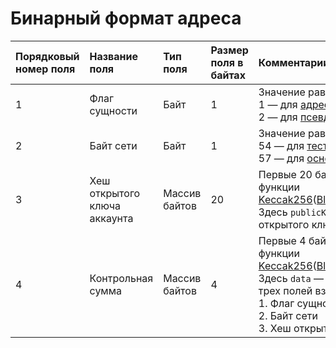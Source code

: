 # Бинарный формат адреса

|Порядковый номер поля | Название поля | Тип поля | Размер поля в байтах | Комментарии |
| :--- | :--- | :--- | :--- | :--- |
| 1 | Флаг сущности | Байт | 1 | Значение равно:<br> 1 — для [адреса](/blockchain/address.md)<br> 2 — для [псевдонима](/blockchain/alias.md) |
| 2 | Байт сети | Байт | 1 | Значение равно:<br>54 — для [тестовая сеть](/blockchain/blockchain-network/test-network.md)<br>57 — для [основная сеть](/blockchain/blockchain-network/main-network.md) |
| 3 | Хеш открытого ключа аккаунта | Массив байтов | 20 | Первые 20 байтов результата хеш-функции [Keccak256](https://en.wikipedia.org/wiki/SHA-3)([Blake2b256](https://en.wikipedia.org/wiki/BLAKE_%28hash_function%29)(`publicKey`)).<br>Здесь `publicKey` — массив байтов открытого ключа аккаунта |
| 4 | Контрольная сумма | Массив байтов | 4  | Первые 4 байта результата хеш-функции [Keccak256](https://ru.wikipedia.org/wiki/SHA-3)([Blake2b256](https://ru.wikipedia.org/wiki/BLAKE_%28хеш-функция%29)(`data`)).<br>Здесь `data` — массива байтов из трех полей взятых вместе:<br> 1.&nbsp;Флаг сущности <br> 2.&nbsp;Байт сети <br> 3.&nbsp;Хеш открытого ключа аккаунта |
